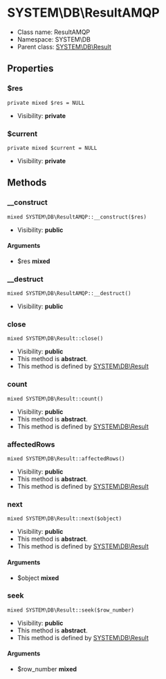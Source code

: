 SYSTEM\DB\ResultAMQP
===============






* Class name: ResultAMQP
* Namespace: SYSTEM\DB
* Parent class: [SYSTEM\DB\Result](SYSTEM-DB-Result.md)





Properties
----------


### $res

    private mixed $res = NULL





* Visibility: **private**


### $current

    private mixed $current = NULL





* Visibility: **private**


Methods
-------


### __construct

    mixed SYSTEM\DB\ResultAMQP::__construct($res)





* Visibility: **public**


#### Arguments
* $res **mixed**



### __destruct

    mixed SYSTEM\DB\ResultAMQP::__destruct()





* Visibility: **public**




### close

    mixed SYSTEM\DB\Result::close()





* Visibility: **public**
* This method is **abstract**.
* This method is defined by [SYSTEM\DB\Result](SYSTEM-DB-Result.md)




### count

    mixed SYSTEM\DB\Result::count()





* Visibility: **public**
* This method is **abstract**.
* This method is defined by [SYSTEM\DB\Result](SYSTEM-DB-Result.md)




### affectedRows

    mixed SYSTEM\DB\Result::affectedRows()





* Visibility: **public**
* This method is **abstract**.
* This method is defined by [SYSTEM\DB\Result](SYSTEM-DB-Result.md)




### next

    mixed SYSTEM\DB\Result::next($object)





* Visibility: **public**
* This method is **abstract**.
* This method is defined by [SYSTEM\DB\Result](SYSTEM-DB-Result.md)


#### Arguments
* $object **mixed**



### seek

    mixed SYSTEM\DB\Result::seek($row_number)





* Visibility: **public**
* This method is **abstract**.
* This method is defined by [SYSTEM\DB\Result](SYSTEM-DB-Result.md)


#### Arguments
* $row_number **mixed**


